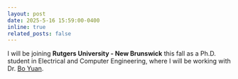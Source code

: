 ```yaml
---
layout: post
date: 2025-5-16 15:59:00-0400
inline: true
related_posts: false
---
```


I will be joining **Rutgers University - New Brunswick** this fall as a Ph.D. student in Electrical and Computer Engineering, where I will be working with Dr. [Bo Yuan](https://sites.google.com/site/boyuaneecs/home).